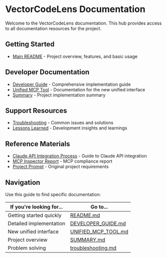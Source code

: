 # VectorCodeLens Documentation

Welcome to the VectorCodeLens documentation. This hub provides access to all documentation resources for the project.

## Getting Started

- [Main README](./README.md) - Project overview, features, and basic usage

## Developer Documentation

- [Developer Guide](./DEVELOPER_GUIDE.md) - Comprehensive implementation guide
- [Unified MCP Tool](./UNIFIED_MCP_TOOL.md) - Documentation for the new unified interface
- [Summary](./SUMMARY.md) - Project implementation summary

## Support Resources

- [Troubleshooting](./troubleshooting.md) - Common issues and solutions
- [Lessons Learned](./lessons_learned.md) - Development insights and learnings

## Reference Materials

- [Claude API Integration Process](./CLAUDE-API-INTEGRATION-PROCESS.md) - Guide to Claude API integration
- [MCP Inspector Report](./mcp_inspector_report.md) - MCP compliance report
- [Project Prompt](./PROJECT_PROMPT.md) - Original project requirements

## Navigation

Use this guide to find specific documentation:

| If you're looking for... | Go to... |
|--------------------------|----------|
| Getting started quickly | [README.md](./README.md) |
| Detailed implementation | [DEVELOPER_GUIDE.md](./DEVELOPER_GUIDE.md) |
| New unified interface | [UNIFIED_MCP_TOOL.md](./UNIFIED_MCP_TOOL.md) |
| Project overview | [SUMMARY.md](./SUMMARY.md) |
| Problem solving | [troubleshooting.md](./troubleshooting.md) |
